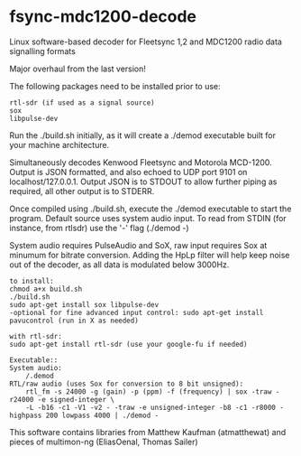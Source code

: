 # fsync-mdc1200-decode

Linux software-based decoder for Fleetsync 1,2 and MDC1200 radio data signalling formats

Major overhaul from the last version!

The following packages need to be installed prior to use:
	
	rtl-sdr (if used as a signal source)
	sox
	libpulse-dev


Run the ./build.sh initially, as it will create a ./demod executable built for your machine architecture.

Simultaneously decodes Kenwood Fleetsync and Motorola MCD-1200. Output is JSON formatted, and also echoed to 
UDP port 9101 on localhost/127.0.0.1. Output JSON is to STDOUT to allow further piping as required, all other 
output is to STDERR. 

Once compiled using ./build.sh, execute the ./demod executable to start the program. Default source uses
system audio input. To read from STDIN (for instance, from rtlsdr) use the '-' flag (./demod -)

System audio requires PulseAudio and SoX, raw input requires Sox at minumum for bitrate conversion. Adding the HpLp filter
will help keep noise out of the decoder, as all data is modulated below 3000Hz.

	to install:
	chmod a+x build.sh
	./build.sh
	sudo apt-get install sox libpulse-dev 
	-optional for fine advanced input control: sudo apt-get install pavucontrol (run in X as needed)

	with rtl-sdr:
	sudo apt-get install rtl-sdr (use your google-fu if needed)

	Executable:: 
	System audio: 
		/.demod
	RTL/raw audio (uses Sox for conversion to 8 bit unsigned):
		rtl_fm -s 24000 -g (gain) -p (ppm) -f (frequency) | sox -traw -r24000 -e signed-integer \
		-L -b16 -c1 -V1 -v2 - -traw -e unsigned-integer -b8 -c1 -r8000 - highpass 200 lowpass 4000 | ./demod -




This software contains libraries from Matthew Kaufman (atmatthewat) and pieces of multimon-ng (EliasOenal, Thomas Sailer)
